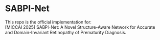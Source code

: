 # SABPI-Net
This repo is the official implementation for:  
[MICCAI 2025] SABPI-Net: A Novel Structure-Aware Network for Accurate and Domain-Invariant Retinopathy of Prematurity Diagnosis.
